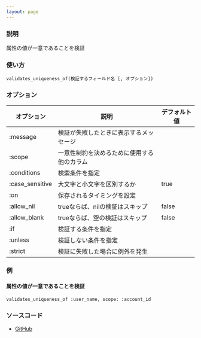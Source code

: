 ```yaml
---
layout: page
---
```

### 説明
属性の値が一意であることを検証

### 使い方
    validates_uniqueness_of(検証するフィールド名 [, オプション])

### オプション

オプション           | 説明                           | デフォルト値
----------------|------------------------------|-------
:message        | 検証が失敗したときに表示するメッセージ      |
:scope          | 一意性制約を決めるために使用する他のカラム |
:conditions     | 検索条件を指定                  |
:case_sensitive | 大文字と小文字を区別するか          | true
:on             | 保存されるタイミングを設定              |
:allow_nil      | trueならば、nilの検証はスキップ          | false
:allow_blank    | trueならば、空の検証はスキップ           | false
:if             | 検証する条件を指定                |
:unless         | 検証しない条件を指定               |
:strict         | 検証に失敗した場合に例外を発生      |

### 例
#### 属性の値が一意であることを検証
    validates_uniqueness_of :user_name, scope: :account_id

### ソースコード
* [GitHub](https://github.com/rails/rails/blob/98d33e3789adc098a1b866aee1d637660018270c/activerecord/lib/active_record/validations/uniqueness.rb#L224)